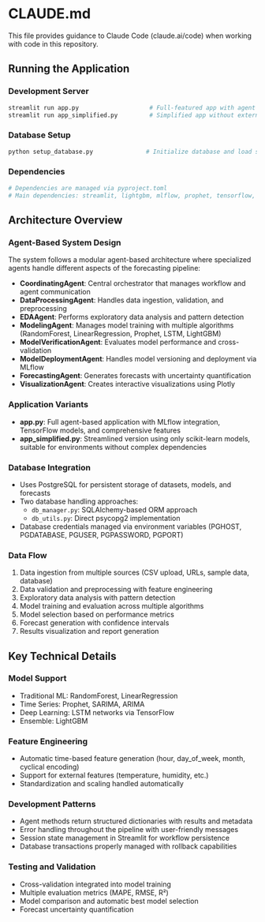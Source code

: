 # CLAUDE.md

This file provides guidance to Claude Code (claude.ai/code) when working with code in this repository.

## Running the Application

### Development Server
```bash
streamlit run app.py                    # Full-featured app with agent architecture
streamlit run app_simplified.py         # Simplified app without external dependencies
```

### Database Setup
```bash
python setup_database.py               # Initialize database and load sample data
```

### Dependencies
```bash
# Dependencies are managed via pyproject.toml
# Main dependencies: streamlit, lightgbm, mlflow, prophet, tensorflow, psycopg2-binary
```

## Architecture Overview

### Agent-Based System Design
The system follows a modular agent-based architecture where specialized agents handle different aspects of the forecasting pipeline:

- **CoordinatingAgent**: Central orchestrator that manages workflow and agent communication
- **DataProcessingAgent**: Handles data ingestion, validation, and preprocessing
- **EDAAgent**: Performs exploratory data analysis and pattern detection
- **ModelingAgent**: Manages model training with multiple algorithms (RandomForest, LinearRegression, Prophet, LSTM, LightGBM)
- **ModelVerificationAgent**: Evaluates model performance and cross-validation
- **ModelDeploymentAgent**: Handles model versioning and deployment via MLflow
- **ForecastingAgent**: Generates forecasts with uncertainty quantification
- **VisualizationAgent**: Creates interactive visualizations using Plotly

### Application Variants
- **app.py**: Full agent-based application with MLflow integration, TensorFlow models, and comprehensive features
- **app_simplified.py**: Streamlined version using only scikit-learn models, suitable for environments without complex dependencies

### Database Integration
- Uses PostgreSQL for persistent storage of datasets, models, and forecasts
- Two database handling approaches:
  - `db_manager.py`: SQLAlchemy-based ORM approach
  - `db_utils.py`: Direct psycopg2 implementation
- Database credentials managed via environment variables (PGHOST, PGDATABASE, PGUSER, PGPASSWORD, PGPORT)

### Data Flow
1. Data ingestion from multiple sources (CSV upload, URLs, sample data, database)
2. Data validation and preprocessing with feature engineering
3. Exploratory data analysis with pattern detection
4. Model training and evaluation across multiple algorithms
5. Model selection based on performance metrics
6. Forecast generation with confidence intervals
7. Results visualization and report generation

## Key Technical Details

### Model Support
- Traditional ML: RandomForest, LinearRegression
- Time Series: Prophet, SARIMA, ARIMA
- Deep Learning: LSTM networks via TensorFlow
- Ensemble: LightGBM

### Feature Engineering
- Automatic time-based feature generation (hour, day_of_week, month, cyclical encoding)
- Support for external features (temperature, humidity, etc.)
- Standardization and scaling handled automatically

### Development Patterns
- Agent methods return structured dictionaries with results and metadata
- Error handling throughout the pipeline with user-friendly messages
- Session state management in Streamlit for workflow persistence
- Database transactions properly managed with rollback capabilities

### Testing and Validation
- Cross-validation integrated into model training
- Multiple evaluation metrics (MAPE, RMSE, R²)
- Model comparison and automatic best model selection
- Forecast uncertainty quantification
